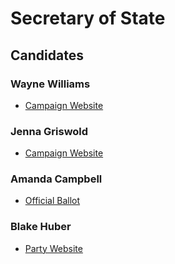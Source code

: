 # Secretary of State

## Candidates

### Wayne Williams 
* [Campaign Website][1]
### Jenna Griswold 
* [Campaign Website][2]
### Amanda Campbell
* [Official Ballot][3]
### Blake Huber
* [Party Website][4]

[1]: https://winwithwayne.org/
[2]: https://www.jenaforcolorado.com/
[3]: https://assets.bouldercounty.org/wp-content/uploads/2018/09/2018-General-Election-Combined-Ballot-Content.pdf
[4]: http://www.unitypartycolorado.com/convention/
